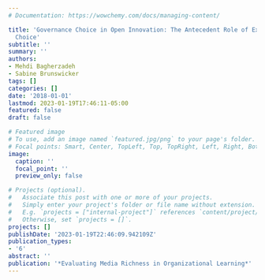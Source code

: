 ```yaml
---
# Documentation: https://wowchemy.com/docs/managing-content/

title: 'Governance Choice in Open Innovation: The Antecedent Role of External Source
  Choice'
subtitle: ''
summary: ''
authors:
- Mehdi Bagherzadeh
- Sabine Brunswicker
tags: []
categories: []
date: '2018-01-01'
lastmod: 2023-01-19T17:46:11-05:00
featured: false
draft: false

# Featured image
# To use, add an image named `featured.jpg/png` to your page's folder.
# Focal points: Smart, Center, TopLeft, Top, TopRight, Left, Right, BottomLeft, Bottom, BottomRight.
image:
  caption: ''
  focal_point: ''
  preview_only: false

# Projects (optional).
#   Associate this post with one or more of your projects.
#   Simply enter your project's folder or file name without extension.
#   E.g. `projects = ["internal-project"]` references `content/project/deep-learning/index.md`.
#   Otherwise, set `projects = []`.
projects: []
publishDate: '2023-01-19T22:46:09.942109Z'
publication_types:
- '6'
abstract: ''
publication: '*Evaluating Media Richness in Organizational Learning*'
---
```

